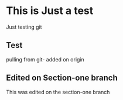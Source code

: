 # This is Just a test
Just testing git

## Test

pulling from git- added on origin


## Edited on Section-one branch
This was edited on the section-one branch
